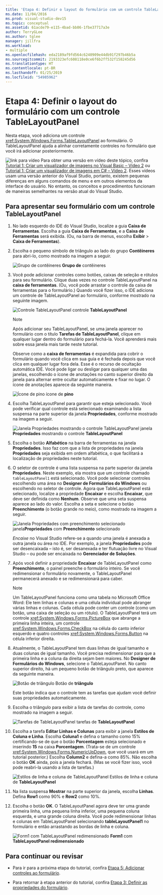 ```yaml
---
title: 'Etapa 4: Definir o layout do formulário com um controle TableLayoutPanel'
ms.date: 11/04/2016
ms.prod: visual-studio-dev15
ms.topic: conceptual
ms.assetid: 61acde79-e115-4bad-bb06-1fbe37717a3e
author: TerryGLee
ms.author: tglee
manager: jillfra
ms.workload:
- multiple
ms.openlocfilehash: eda2189af9fd564c6240909e44db91f297b46b5a
ms.sourcegitcommit: 2193323efc608118e0ce6f6b2ff532f158245d56
ms.translationtype: HT
ms.contentlocale: pt-BR
ms.lasthandoff: 01/25/2019
ms.locfileid: "54985962"
---
```

# <a name="step-4-lay-out-your-form-with-a-tablelayoutpanel-control"></a>Etapa 4: Definir o layout do formulário com um controle TableLayoutPanel
Nesta etapa, você adiciona um controle <xref:System.Windows.Forms.TableLayoutPanel> ao formulário. O TableLayoutPanel ajuda a alinhar corretamente controles no formulário que você irá adicionar posteriormente.

 ![link para vídeo](../data-tools/media/playvideo.gif) Para obter uma versão em vídeo deste tópico, confira [Tutorial 1: Criar um visualizador de imagens no Visual Basic – Vídeo 2](http://go.microsoft.com/fwlink/?LinkId=205211) ou [Tutorial 1: Criar um visualizador de imagens em C# – Vídeo 2](http://go.microsoft.com/fwlink/?LinkId=205200). Esses vídeos usam uma versão anterior do Visual Studio, portanto, existem pequenas diferenças em alguns comandos de menu e em outros elementos da interface do usuário. No entanto, os conceitos e procedimentos funcionam de maneiras semelhantes na versão atual do Visual Studio.

## <a name="to-lay-out-your-form-with-a-tablelayoutpanel-control"></a>Para apresentar seu formulário com um controle TableLayoutPanel

1.  No lado esquerdo do IDE do Visual Studio, localize a guia **Caixa de Ferramentas**. Escolha a guia **Caixa de Ferramentas**, e a **Caixa de Ferramentas** será exibida. (Ou, na barra de menus, escolha **Exibir** > **Caixa de Ferramentas**).

2.  Escolha o pequeno símbolo de triângulo ao lado do grupo **Contêineres** para abri-lo, como mostrado na imagem a seguir.

     ![Grupo de contêineres](../ide/media/express_toolbox.png)
**Grupo de** contêineres

3.  Você pode adicionar controles como botões, caixas de seleção e rótulos para seu formulário. Clique duas vezes no controle TableLayoutPanel na **caixa de ferramentas**. (Ou, você pode arrastar o controle da caixa de ferramentas para o formulário.) Quando você fizer isso, o IDE adiciona um controle de TableLayoutPanel ao formulário, conforme mostrado na seguinte imagem.

     ![Controle TableLayoutPanel](../ide/media/express_formtablelayout.png)
controle **TableLayoutPanel**

    > [!NOTE]
    >  Após adicionar seu TableLayoutPanel, se uma janela aparecer no formulário com o título **Tarefas de TableLayoutPanel**, clique em qualquer lugar dentro do formulário para fechá-la. Você aprenderá mais sobre essa janela mais tarde neste tutorial.

     Observe como a **caixa de ferramentas** é expandida para cobrir o formulário quando você clica em sua guia e é fechada depois que você clica em qualquer lugar fora dela. Esse é o recurso de ocultação automática IDE. Você pode ligar ou desligar para qualquer uma das janelas, escolhendo o ícone de anotações no canto superior direito da janela para alternar entre ocultar automaticamente e fixar no lugar. O ícone de anotações aparece da seguinte maneira.

     ![Ícone de pino](../ide/media/express_pushpintoolbox.png)
ícone de **pino**

4.  Escolha TableLayoutPanel para garantir que esteja selecionado. Você pode verificar qual controle está selecionado examinando a lista suspensa na parte superior da janela **Propriedades**, conforme mostrado na imagem a seguir.

     ![Janela Propriedades mostrando o controle TableLayoutPanel](../ide/media/express_controlspropwin.png)
janela **Propriedades** mostrando o controle **TableLayoutPanel**

5.  Escolha o botão **Alfabético** na barra de ferramentas na janela **Propriedades**. Isso faz com que a lista de propriedades na janela **Propriedades** seja exibida em ordem alfabética, o que facilitará a localização de propriedades neste tutorial.

6.  O seletor de controle é uma lista suspensa na parte superior da janela **Propriedades**. Neste exemplo, ela mostra que um controle chamado `tableLayoutPanel1` está selecionado. Você pode selecionar controles escolhendo uma área no **Designer de Formulários do Windows** ou escolhendo no seletor de controle. Agora que TableLayoutPanel está selecionado, localize a propriedade **Encaixar** e escolha **Encaixar**, que deve ser definida como **Nenhum**. Observe que uma seta suspensa aparece ao lado do valor. Escolha a seta e selecione o botão **Preenchimento** (o botão grande no meio), como mostrado na imagem a seguir.

     ![Janela Propriedades com preenchimento selecionado](../ide/media/express_docktable.png)
janela**Propriedades** com **Preenchimento** selecionado

     *Encaixe* no Visual Studio refere-se a quando uma janela é anexada a outra janela ou área no IDE. Por exemplo, a janela **Propriedades** pode ser desencaixada – isto é, ser desanexada e ter flutuação livre no Visual Studio – ou pode ser encaixada no **Gerenciador de Soluções**.

7.  Após você definir a propriedade **Encaixar** de TableLayoutPanel como **Preenchimento**, o painel preenche o formulário inteiro. Se você redimensionar o formulário novamente, o TableLayoutPanel permanecerá anexado e se redimensionará para caber.

    > [!NOTE]
    >  Um TableLayoutPanel funciona como uma tabela no Microsoft Office Word: Ele tem linhas e colunas e uma célula individual pode abranger várias linhas e colunas. Cada célula pode conter um controle (como um botão, uma caixa de seleção ou um rótulo). O TableLayoutPanel terá um controle <xref:System.Windows.Forms.PictureBox> que abrange a primeira linha inteira, um controle <xref:System.Windows.Forms.CheckBox> na célula do canto inferior esquerdo e quatro controles <xref:System.Windows.Forms.Button> na célula inferior direita.

8.  Atualmente, o TableLayoutPanel tem duas linhas de igual tamanho e duas colunas de igual tamanho. Você precisa redimensionar para que a primeira linha e a coluna da direita sejam bem maiores. No **Designer de Formulários do Windows**, selecione o TableLayoutPanel. No canto superior direito, há um pequeno botão de triângulo preto, que aparece da seguinte maneira.

     ![Botão de triângulo](../ide/media/express_iconblacktriangle.gif)
Botão de **triângulo**

     Este botão indica que o controle tem as tarefas que ajudam você definir suas propriedades automaticamente.

9. Escolha o triângulo para exibir a lista de tarefas do controle, como mostrado na imagem a seguir.

     ![Tarefas de TableLayoutPanel](../ide/media/express_tablepanel.png)
tarefas de **TableLayoutPanel**

10. Escolha a tarefa **Editar Linhas e Colunas** para exibir a janela **Estilos de Coluna e Linha**. Escolha **Coluna1** e defina o tamanho como 15% certificando-se de que o botão **Porcentagem** esteja selecionado e inserindo **15** na caixa **Porcentagem**. (Trata-se de um controle <xref:System.Windows.Forms.NumericUpDown>, que você usará em um tutorial posterior.) Escolha **Column2** e defina-a como 85%. Não escolha o botão **OK** ainda, pois a janela fechará. (Mas se você fizer isso, você pode reabri-la usando a lista de tarefas.)

     ![Estilos de linha e coluna de TableLayoutPanel](../ide/media/vs_tablelayoutpanel_setup.png)
Estilos de linha e coluna de **TableLayoutPanel**

11. Na lista suspensa **Mostrar** na parte superior da janela, escolha **Linhas**. Defina **Row1** como 90% e **Row2** como 10%.

12. Escolha o botão **OK**. O TableLayoutPanel agora deve ter uma grande primeira linha, uma pequena linha inferior, uma pequena coluna esquerda, e uma grande coluna direita. Você pode redimensionar linhas e colunas em TableLayoutPanel selecionando **tableLayoutPanel1** no formulário e então arrastando as bordas de linha e coluna.

     ![Form1 com TableLayoutPanel redimensionado](../ide/media/vs_formafterlayoutpanel.png)
**Form1** com **TableLayoutPanel redimensionado**

## <a name="to-continue-or-review"></a>Para continuar ou revisar

-   Para ir para a próxima etapa do tutorial, confira [Etapa 5: Adicionar controles ao formulário](../ide/step-5-add-controls-to-your-form.md).

-   Para retornar à etapa anterior do tutorial, confira [Etapa 3: Definir as propriedades do formulário](../ide/step-3-set-your-form-properties.md).
